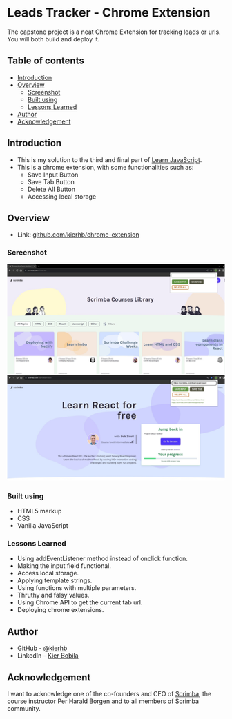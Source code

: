 # Leads Tracker - Chrome Extension
The capstone project is a neat Chrome Extension for tracking leads or urls. You will both build and deploy it.

## Table of contents
- [Introduction](#introduction)
- [Overview](#overview)
  - [Screenshot](#screenshot)
  - [Built using](#built-using)
  - [Lessons Learned](#lessons-learned)
- [Author](#author)
- [Acknowledgement](#acknowledgement)

## Introduction
- This is my solution to the third and final part of [Learn JavaScript](https://scrimba.com/learn/learnjavascript).
- This is a chrome extension, with some functionalities such as:
    - Save Input Button
    - Save Tab Button
    - Delete All Button
    - Accessing local storage

## Overview
- Link: [github.com/kierhb/chrome-extension](https://github.com/kierhb/chrome-extension)

### Screenshot
![screenshot](./leads-tracker.jpg)
![Active](./leads-tracker-active.jpg)

### Built using

- HTML5 markup
- CSS
- Vanilla JavaScript

### Lessons Learned

- Using addEventListener method instead of onclick function.
- Making the input field functional.
- Access local storage.
- Applying template strings.
- Using functions with multiple parameters.
- Thruthy and falsy values.
- Using Chrome API to get the current tab url.
- Deploying chrome extensions.


## Author

- GitHub - [@kierhb](https://github.com/kierhb)
- LinkedIn - [Kier Bobila](https://www.linkedin.com/in/kier-bobila/)

## Acknowledgement
I want to acknowledge one of the co-founders and CEO of [Scrimba](https://scrimba.com), the course instructor Per Harald Borgen and to all members of Scrimba community.